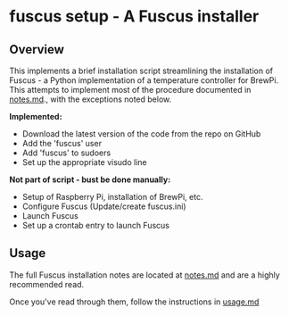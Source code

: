 # fuscus setup - A Fuscus installer

## Overview
This implements a brief installation script streamlining the installation of Fuscus - a Python implementation of a temperature controller for BrewPi. This attempts to implement most of the procedure documented in [notes.md](../../master/docs/notes.md)., with the exceptions noted below.

**Implemented:**
* Download the latest version of the code from the repo on GitHub
* Add the 'fuscus' user
* Add 'fuscus' to sudoers
* Set up the appropriate visudo line

**Not part of script - bust be done manually:**
* Setup of Raspberry Pi, installation of BrewPi, etc.
* Configure Fuscus (Update/create fuscus.ini)
* Launch Fuscus
* Set up a crontab entry to launch Fuscus




## Usage
The full Fuscus installation notes are located at [notes.md](../docs/notes.md) and are a highly recommended read.

Once you've read through them, follow the instructions in [usage.md](usage.md)


